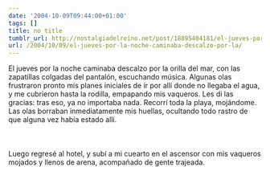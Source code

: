 ```yaml
---
date: '2004-10-09T09:44:00+01:00'
tags: []
title: no title
tumblr_url: http://nostalgiadelreino.net/post/18895404181/el-jueves-por-la-noche-caminaba-descalzo-por-la
url: /2004/10/09/el-jueves-por-la-noche-caminaba-descalzo-por-la/
---
```


<p>El jueves por la noche caminaba descalzo por la orilla del mar, con las zapatillas colgadas del pantalón, escuchando música. Algunas olas frustraron pronto mis planes iniciales de ir por allí donde no llegaba el agua, y me cubrieron hasta la rodilla, empapando mis vaqueros. Les di las gracias: tras eso, ya no importaba nada. Recorrí toda la playa, mojándome. Las olas borraban inmediatamente mis huellas, ocultando todo rastro de que alguna vez había estado allí.<br/><br/><br/><br/>Luego regresé al hotel, y subí a mi cuearto en el ascensor con mis vaqueros mojados y llenos de arena, acompañado de gente trajeada.</p><div class="blogger-post-footer"><img width="1" height="1" src="https://blogger.googleusercontent.com/tracker/1180118427259117074-8195935067443496220?l=nostalgiadelreino.blogspot.com" alt=""/></div>
